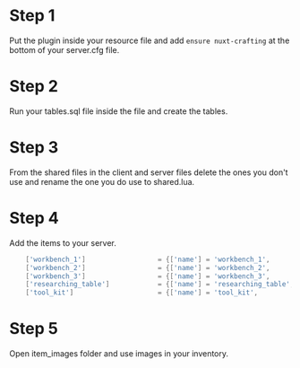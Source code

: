 # Step 1

Put the plugin inside your resource file and add `ensure nuxt-crafting` at the bottom of your server.cfg file.

# Step 2

Run your tables.sql file inside the file and create the tables.

# Step 3

From the shared files in the client and server files delete the ones you don't use and rename the one you do use to shared.lua.

# Step 4

Add the items to your server.

```lua
	['workbench_1'] 			 	 = {['name'] = 'workbench_1', 					['label'] = 'Level 1 Workbench', 		['weight'] = 500, 		['type'] = 'item', 		['image'] = 'workbench_1.png', 			['unique'] = true, 		['useable'] = true, 	['shouldClose'] = true,	   ['combinable'] = nil,   ['description'] = ''},
	['workbench_2'] 			 	 = {['name'] = 'workbench_2', 					['label'] = 'Level 2 Workbench', 		['weight'] = 500, 		['type'] = 'item', 		['image'] = 'workbench_2.png', 			['unique'] = true, 		['useable'] = true, 	['shouldClose'] = true,	   ['combinable'] = nil,   ['description'] = ''},
	['workbench_3'] 			 	 = {['name'] = 'workbench_3', 					['label'] = 'Level 3 Workbench', 		['weight'] = 500, 		['type'] = 'item', 		['image'] = 'workbench_3.png', 			['unique'] = true, 		['useable'] = true, 	['shouldClose'] = true,	   ['combinable'] = nil,   ['description'] = ''},
	['researching_table'] 			 = {['name'] = 'researching_table', 			['label'] = 'Researching Table', 		['weight'] = 500, 		['type'] = 'item', 		['image'] = 'researching_table.png', 	['unique'] = true, 		['useable'] = true, 	['shouldClose'] = true,	   ['combinable'] = nil,   ['description'] = ''},
	['tool_kit'] 			 		 = {['name'] = 'tool_kit', 						['label'] = 'Tool Kit', 				['weight'] = 500, 		['type'] = 'item', 		['image'] = 'tool_kit.png', 			['unique'] = false, 	['useable'] = true, 	['shouldClose'] = true,	   ['combinable'] = nil,   ['description'] = ''},
```

# Step 5

Open item_images folder and use images in your inventory.
